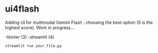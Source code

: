 # ui4flash
 Adding UI for multimodal Gemini Flash : choosing the best option (5 is the highest score).
 Work in progress....
 
-tkinter (3)
-streamlit (4)

`streamlit run your_file.py`

